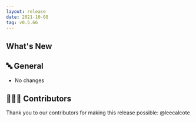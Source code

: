 ```yaml
---
layout: release
date: 2021-10-08
tag: v0.5.66
---
```


## What's New

## 🔤 General

- No changes

## 👨🏽‍💻 Contributors

Thank you to our contributors for making this release possible:
@leecalcote
